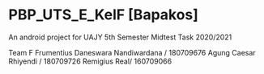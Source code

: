 # PBP_UTS_E_KelF [Bapakos]
An android project for UAJY 5th Semester Midtest Task 2020/2021

Team F
Frumentius Daneswara Nandiwardana / 180709676
Agung Caesar Rhiyendi / 180709726
Remigius Real/ 160709066
